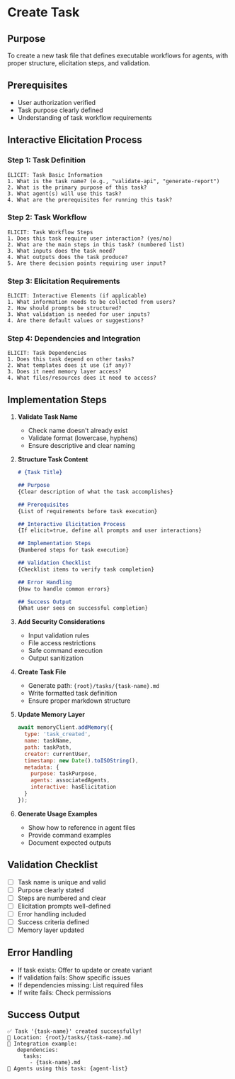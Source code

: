 # Create Task

## Purpose
To create a new task file that defines executable workflows for agents, with proper structure, elicitation steps, and validation.

## Prerequisites
- User authorization verified
- Task purpose clearly defined
- Understanding of task workflow requirements

## Interactive Elicitation Process

### Step 1: Task Definition
```
ELICIT: Task Basic Information
1. What is the task name? (e.g., "validate-api", "generate-report")
2. What is the primary purpose of this task?
3. What agent(s) will use this task?
4. What are the prerequisites for running this task?
```

### Step 2: Task Workflow
```
ELICIT: Task Workflow Steps
1. Does this task require user interaction? (yes/no)
2. What are the main steps in this task? (numbered list)
3. What inputs does the task need?
4. What outputs does the task produce?
5. Are there decision points requiring user input?
```

### Step 3: Elicitation Requirements
```
ELICIT: Interactive Elements (if applicable)
1. What information needs to be collected from users?
2. How should prompts be structured?
3. What validation is needed for user inputs?
4. Are there default values or suggestions?
```

### Step 4: Dependencies and Integration
```
ELICIT: Task Dependencies
1. Does this task depend on other tasks?
2. What templates does it use (if any)?
3. Does it need memory layer access?
4. What files/resources does it need to access?
```

## Implementation Steps

1. **Validate Task Name**
   - Check name doesn't already exist
   - Validate format (lowercase, hyphens)
   - Ensure descriptive and clear naming

2. **Structure Task Content**
   ```markdown
   # {Task Title}
   
   ## Purpose
   {Clear description of what the task accomplishes}
   
   ## Prerequisites
   {List of requirements before task execution}
   
   ## Interactive Elicitation Process
   {If elicit=true, define all prompts and user interactions}
   
   ## Implementation Steps
   {Numbered steps for task execution}
   
   ## Validation Checklist
   {Checklist items to verify task completion}
   
   ## Error Handling
   {How to handle common errors}
   
   ## Success Output
   {What user sees on successful completion}
   ```

3. **Add Security Considerations**
   - Input validation rules
   - File access restrictions
   - Safe command execution
   - Output sanitization

4. **Create Task File**
   - Generate path: `{root}/tasks/{task-name}.md`
   - Write formatted task definition
   - Ensure proper markdown structure

5. **Update Memory Layer**
   ```javascript
   await memoryClient.addMemory({
     type: 'task_created',
     name: taskName,
     path: taskPath,
     creator: currentUser,
     timestamp: new Date().toISOString(),
     metadata: {
       purpose: taskPurpose,
       agents: associatedAgents,
       interactive: hasElicitation
     }
   });
   ```

6. **Generate Usage Examples**
   - Show how to reference in agent files
   - Provide command examples
   - Document expected outputs

## Validation Checklist
- [ ] Task name is unique and valid
- [ ] Purpose clearly stated
- [ ] Steps are numbered and clear
- [ ] Elicitation prompts well-defined
- [ ] Error handling included
- [ ] Success criteria defined
- [ ] Memory layer updated

## Error Handling
- If task exists: Offer to update or create variant
- If validation fails: Show specific issues
- If dependencies missing: List required files
- If write fails: Check permissions

## Success Output
```
✅ Task '{task-name}' created successfully!
📁 Location: {root}/tasks/{task-name}.md
📝 Integration example:
   dependencies:
     tasks:
       - {task-name}.md
🔗 Agents using this task: {agent-list}
```